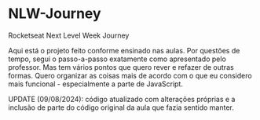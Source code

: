 # NLW-Journey
Rocketseat Next Level Week Journey

Aqui está o projeto feito conforme ensinado nas aulas. Por questões de tempo, segui o passo-a-passo exatamente como apresentado pelo professor. Mas tem vários pontos que quero rever e refazer de outras formas. Quero organizar as coisas mais de acordo com o que eu considero mais funcional - especialmente a parte de JavaScript.

UPDATE (09/08/2024): código atualizado com alterações próprias e a inclusão de parte do código original da aula que fazia sentido manter.
